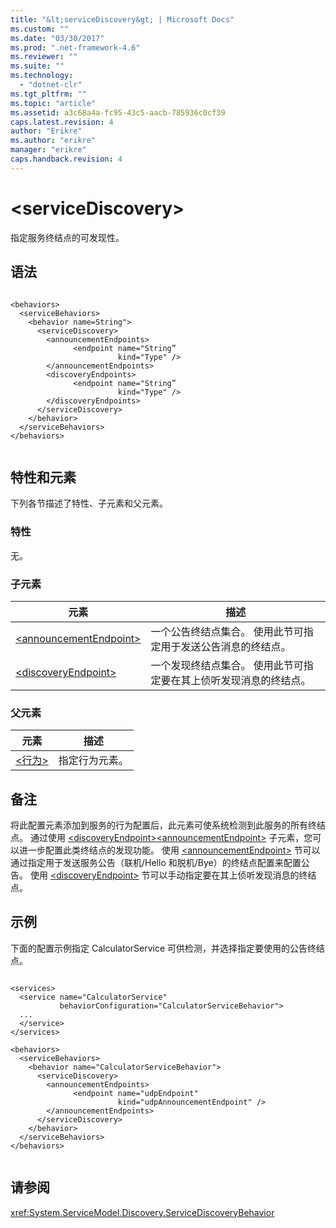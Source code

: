 ```yaml
---
title: "&lt;serviceDiscovery&gt; | Microsoft Docs"
ms.custom: ""
ms.date: "03/30/2017"
ms.prod: ".net-framework-4.6"
ms.reviewer: ""
ms.suite: ""
ms.technology: 
  - "dotnet-clr"
ms.tgt_pltfrm: ""
ms.topic: "article"
ms.assetid: a3c68a4a-fc95-43c5-aacb-785936c0cf39
caps.latest.revision: 4
author: "Erikre"
ms.author: "erikre"
manager: "erikre"
caps.handback.revision: 4
---
```

# &lt;serviceDiscovery&gt;
指定服务终结点的可发现性。  
  
## 语法  
  
```  
  
<behaviors>  
  <serviceBehaviors>  
    <behavior name=String">  
      <serviceDiscovery>  
        <announcementEndpoints>  
              <endpoint name="String”  
                        kind="Type" />  
        </announcementEndpoints>  
        <discoveryEndpoints>  
              <endpoint name="String”  
                        kind="Type" />  
        </discoveryEndpoints>  
      </serviceDiscovery>  
    </behavior>  
  </serviceBehaviors>  
</behaviors>  
  
```  
  
## 特性和元素  
 下列各节描述了特性、子元素和父元素。  
  
### 特性  
 无。  
  
### 子元素  
  
|元素|描述|  
|--------|--------|  
|[\<announcementEndpoint\>](../../../../../docs/framework/configure-apps/file-schema/wcf/announcementendpoint.md)|一个公告终结点集合。  使用此节可指定用于发送公告消息的终结点。|  
|[\<discoveryEndpoint\>](../../../../../docs/framework/configure-apps/file-schema/wcf/discoveryendpoint.md)|一个发现终结点集合。  使用此节可指定要在其上侦听发现消息的终结点。|  
  
### 父元素  
  
|元素|描述|  
|--------|--------|  
|[\<行为\>](../../../../../docs/framework/configure-apps/file-schema/wcf/behavior-of-endpointbehaviors.md)|指定行为元素。|  
  
## 备注  
 将此配置元素添加到服务的行为配置后，此元素可使系统检测到此服务的所有终结点。  通过使用 [\<discoveryEndpoint\>](../../../../../docs/framework/configure-apps/file-schema/wcf/discoveryendpoint.md)[\<announcementEndpoint\>](../../../../../docs/framework/configure-apps/file-schema/wcf/announcementendpoint.md) 子元素，您可以进一步配置此类终结点的发现功能。  使用 [\<announcementEndpoint\>](../../../../../docs/framework/configure-apps/file-schema/wcf/announcementendpoint.md) 节可以通过指定用于发送服务公告（联机\/Hello 和脱机\/Bye）的终结点配置来配置公告。  使用 [\<discoveryEndpoint\>](../../../../../docs/framework/configure-apps/file-schema/wcf/discoveryendpoint.md) 节可以手动指定要在其上侦听发现消息的终结点。  
  
## 示例  
 下面的配置示例指定 CalculatorService 可供检测，并选择指定要使用的公告终结点。  
  
```  
  
<services>  
  <service name="CalculatorService"  
           behaviorConfiguration="CalculatorServiceBehavior">  
  ...  
  </service>  
</services>  
  
<behaviors>  
  <serviceBehaviors>  
    <behavior name="CalculatorServiceBehavior">  
      <serviceDiscovery>  
        <announcementEndpoints>  
              <endpoint name="udpEndpoint"  
                        kind="udpAnnouncementEndpoint" />  
        </announcementEndpoints>  
      </serviceDiscovery>  
    </behavior>  
  </serviceBehaviors>  
</behaviors>  
  
```  
  
## 请参阅  
 <xref:System.ServiceModel.Discovery.ServiceDiscoveryBehavior>